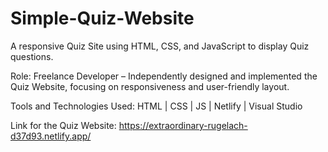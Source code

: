 # Simple-Quiz-Website
A responsive Quiz Site using HTML, CSS, and JavaScript to display Quiz questions.

Role: Freelance Developer – Independently designed and implemented the Quiz Website, focusing on responsiveness
and user-friendly layout.

Tools and Technologies Used: HTML | CSS | JS | Netlify | Visual Studio

Link for the Quiz Website:  https://extraordinary-rugelach-d37d93.netlify.app/
